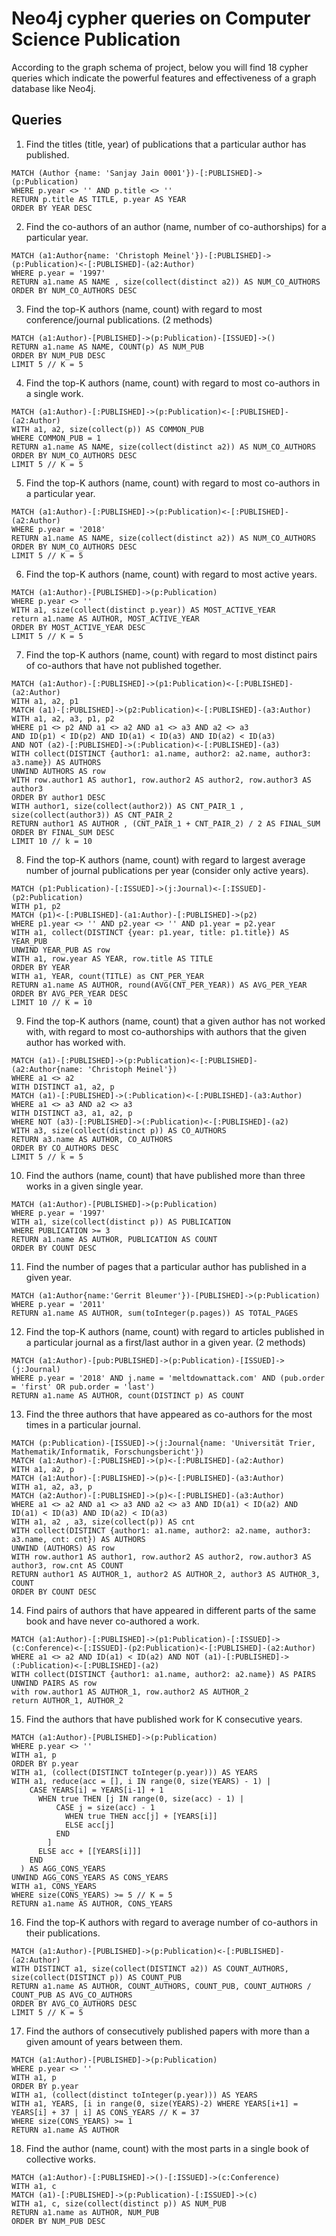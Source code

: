 # Neo4j cypher queries on Computer Science Publication

According to the graph schema of project, below you will find 18 cypher queries which indicate the powerful features and effectiveness of a graph database like Neo4j. 

## Queries

1.  Find the titles (title, year) of publications that a particular author has published.
```
MATCH (Author {name: 'Sanjay Jain 0001'})-[:PUBLISHED]->(p:Publication)
WHERE p.year <> '' AND p.title <> ''
RETURN p.title AS TITLE, p.year AS YEAR
ORDER BY YEAR DESC
```

2.  Find the co-authors of an author (name, number of co-authorships) for a particular year.
```
MATCH (a1:Author{name: 'Christoph Meinel'})-[:PUBLISHED]->(p:Publication)<-[:PUBLISHED]-(a2:Author)
WHERE p.year = '1997'
RETURN a1.name AS NAME , size(collect(distinct a2)) AS NUM_CO_AUTHORS
ORDER BY NUM_CO_AUTHORS DESC
```

3.  Find the top-K authors (name, count) with regard to most conference/journal publications. (2 methods)
```
MATCH (a1:Author)-[PUBLISHED]->(p:Publication)-[ISSUED]->()
RETURN a1.name AS NAME, COUNT(p) AS NUM_PUB
ORDER BY NUM_PUB DESC
LIMIT 5 // K = 5
```

4.  Find the top-K authors (name, count) with regard to most co-authors in a single work.
```
MATCH (a1:Author)-[:PUBLISHED]->(p:Publication)<-[:PUBLISHED]-(a2:Author)
WITH a1, a2, size(collect(p)) AS COMMON_PUB
WHERE COMMON_PUB = 1
RETURN a1.name AS NAME, size(collect(distinct a2)) AS NUM_CO_AUTHORS
ORDER BY NUM_CO_AUTHORS DESC
LIMIT 5 // K = 5
```

5.  Find the top-K authors (name, count) with regard to most co-authors in a particular year.
```
MATCH (a1:Author)-[:PUBLISHED]->(p:Publication)<-[:PUBLISHED]-(a2:Author)
WHERE p.year = '2018'
RETURN a1.name AS NAME, size(collect(distinct a2)) AS NUM_CO_AUTHORS
ORDER BY NUM_CO_AUTHORS DESC
LIMIT 5 // K = 5
```

6.  Find the top-K authors (name, count) with regard to most active years.
```
MATCH (a1:Author)-[PUBLISHED]->(p:Publication)
WHERE p.year <> ''
WITH a1, size(collect(distinct p.year)) AS MOST_ACTIVE_YEAR
return a1.name AS AUTHOR, MOST_ACTIVE_YEAR
ORDER BY MOST_ACTIVE_YEAR DESC
LIMIT 5 // K = 5
```

7.  Find the top-K authors (name, count) with regard to most distinct pairs of co-authors that have not published together.
```
MATCH (a1:Author)-[:PUBLISHED]->(p1:Publication)<-[:PUBLISHED]-(a2:Author)
WITH a1, a2, p1
MATCH (a1)-[:PUBLISHED]->(p2:Publication)<-[:PUBLISHED]-(a3:Author)
WITH a1, a2, a3, p1, p2
WHERE p1 <> p2 AND a1 <> a2 AND a1 <> a3 AND a2 <> a3 
AND ID(p1) < ID(p2) AND ID(a1) < ID(a3) AND ID(a2) < ID(a3) 
AND NOT (a2)-[:PUBLISHED]->(:Publication)<-[:PUBLISHED]-(a3)
WITH collect(DISTINCT {author1: a1.name, author2: a2.name, author3: a3.name}) AS AUTHORS
UNWIND AUTHORS AS row
WITH row.author1 AS author1, row.author2 AS author2, row.author3 AS author3
ORDER BY author1 DESC
WITH author1, size(collect(author2)) AS CNT_PAIR_1 , size(collect(author3)) AS CNT_PAIR_2 
RETURN author1 AS AUTHOR , (CNT_PAIR_1 + CNT_PAIR_2) / 2 AS FINAL_SUM
ORDER BY FINAL_SUM DESC
LIMIT 10 // k = 10
```

8.  Find the top-K authors (name, count) with regard to largest average number of journal publications per year (consider only active years).
```
MATCH (p1:Publication)-[:ISSUED]->(j:Journal)<-[:ISSUED]-(p2:Publication)
WITH p1, p2
MATCH (p1)<-[:PUBLISHED]-(a1:Author)-[:PUBLISHED]->(p2)
WHERE p1.year <> '' AND p2.year <> '' AND p1.year = p2.year
WITH a1, collect(DISTINCT {year: p1.year, title: p1.title}) AS YEAR_PUB
UNWIND YEAR_PUB AS row
WITH a1, row.year AS YEAR, row.title AS TITLE
ORDER BY YEAR
WITH a1, YEAR, count(TITLE) as CNT_PER_YEAR
RETURN a1.name AS AUTHOR, round(AVG(CNT_PER_YEAR)) AS AVG_PER_YEAR
ORDER BY AVG_PER_YEAR DESC
LIMIT 10 // K = 10
```

9.  Find the top-K authors (name, count) that a given author has not worked with, with regard to most co-authorships with authors that the given author has worked with.
```
MATCH (a1)-[:PUBLISHED]->(p:Publication)<-[:PUBLISHED]-(a2:Author{name: 'Christoph Meinel'})
WHERE a1 <> a2
WITH DISTINCT a1, a2, p
MATCH (a1)-[:PUBLISHED]->(:Publication)<-[:PUBLISHED]-(a3:Author)
WHERE a1 <> a3 AND a2 <> a3
WITH DISTINCT a3, a1, a2, p
WHERE NOT (a3)-[:PUBLISHED]->(:Publication)<-[:PUBLISHED]-(a2)
WITH a3, size(collect(distinct p)) AS CO_AUTHORS
RETURN a3.name AS AUTHOR, CO_AUTHORS
ORDER BY CO_AUTHORS DESC
LIMIT 5 // k = 5
```

10.  Find the authors (name, count) that have published more than three works in a given single year.
```
MATCH (a1:Author)-[PUBLISHED]->(p:Publication)
WHERE p.year = '1997'
WITH a1, size(collect(distinct p)) AS PUBLICATION
WHERE PUBLICATION >= 3
RETURN a1.name AS AUTHOR, PUBLICATION AS COUNT
ORDER BY COUNT DESC
```

11.  Find the number of pages that a particular author has published in a given year.
```
MATCH (a1:Author{name:'Gerrit Bleumer'})-[PUBLISHED]->(p:Publication)
WHERE p.year = '2011'
RETURN a1.name AS AUTHOR, sum(toInteger(p.pages)) AS TOTAL_PAGES
```

12.  Find the top-K authors (name, count) with regard to articles published in a particular journal as a first/last author in a given year. (2 methods)
```
MATCH (a1:Author)-[pub:PUBLISHED]->(p:Publication)-[ISSUED]->(j:Journal) 
WHERE p.year = '2018' AND j.name = 'meltdownattack.com' AND (pub.order = 'first' OR pub.order = 'last')
RETURN a1.name AS AUTHOR, count(DISTINCT p) AS COUNT
```

13.  Find the three authors that have appeared as co-authors for the most times in a particular journal.
```
MATCH (p:Publication)-[ISSUED]->(j:Journal{name: 'Universität Trier, Mathematik/Informatik, Forschungsbericht'})
MATCH (a1:Author)-[:PUBLISHED]->(p)<-[:PUBLISHED]-(a2:Author)
WITH a1, a2, p
MATCH (a1:Author)-[:PUBLISHED]->(p)<-[:PUBLISHED]-(a3:Author)
WITH a1, a2, a3, p
MATCH (a2:Author)-[:PUBLISHED]->(p)<-[:PUBLISHED]-(a3:Author)
WHERE a1 <> a2 AND a1 <> a3 AND a2 <> a3 AND ID(a1) < ID(a2) AND ID(a1) < ID(a3) AND ID(a2) < ID(a3)
WITH a1, a2 , a3, size(collect(p)) AS cnt
WITH collect(DISTINCT {author1: a1.name, author2: a2.name, author3: a3.name, cnt: cnt}) AS AUTHORS
UNWIND (AUTHORS) AS row
WITH row.author1 AS author1, row.author2 AS author2, row.author3 AS author3, row.cnt AS COUNT
RETURN author1 AS AUTHOR_1, author2 AS AUTHOR_2, author3 AS AUTHOR_3, COUNT
ORDER BY COUNT DESC
```

14.  Find pairs of authors that have appeared in different parts of the same book and have never co-authored a work.
```
MATCH (a1:Author)-[:PUBLISHED]->(p1:Publication)-[:ISSUED]->(c:Conference)<-[:ISSUED]-(p2:Publication)<-[:PUBLISHED]-(a2:Author)
WHERE a1 <> a2 AND ID(a1) < ID(a2) AND NOT (a1)-[:PUBLISHED]->(:Publication)<-[:PUBLISHED]-(a2)
WITH collect(DISTINCT {author1: a1.name, author2: a2.name}) AS PAIRS
UNWIND PAIRS AS row
with row.author1 AS AUTHOR_1, row.author2 AS AUTHOR_2
return AUTHOR_1, AUTHOR_2
```

15.  Find the authors that have published work for K consecutive years.
```
MATCH (a1:Author)-[PUBLISHED]->(p:Publication)
WHERE p.year <> ''
WITH a1, p
ORDER BY p.year
WITH a1, (collect(DISTINCT toInteger(p.year))) AS YEARS
WITH a1, reduce(acc = [], i IN range(0, size(YEARS) - 1) | 
    CASE YEARS[i] = YEARS[i-1] + 1
      WHEN true THEN [j IN range(0, size(acc) - 1) |
          CASE j = size(acc) - 1
            WHEN true THEN acc[j] + [YEARS[i]]
            ELSE acc[j]
          END
        ]
      ELSE acc + [[YEARS[i]]]
    END
  ) AS AGG_CONS_YEARS
UNWIND AGG_CONS_YEARS AS CONS_YEARS
WITH a1, CONS_YEARS
WHERE size(CONS_YEARS) >= 5 // K = 5
RETURN a1.name AS AUTHOR, CONS_YEARS
```

16.  Find the top-K authors with regard to average number of co-authors in their publications.
```
MATCH (a1:Author)-[PUBLISHED]->(p:Publication)<-[:PUBLISHED]-(a2:Author)
WITH DISTINCT a1, size(collect(DISTINCT a2)) AS COUNT_AUTHORS, size(collect(DISTINCT p)) AS COUNT_PUB 
RETURN a1.name AS AUTHOR, COUNT_AUTHORS, COUNT_PUB, COUNT_AUTHORS / COUNT_PUB AS AVG_CO_AUTHORS
ORDER BY AVG_CO_AUTHORS DESC
LIMIT 5 // K = 5
```

17.  Find the authors of consecutively published papers with more than a given amount of years between them.
```
MATCH (a1:Author)-[PUBLISHED]->(p:Publication)
WHERE p.year <> ''
WITH a1, p
ORDER BY p.year
WITH a1, (collect(distinct toInteger(p.year))) AS YEARS
WITH a1, YEARS, [i in range(0, size(YEARS)-2) WHERE YEARS[i+1] = YEARS[i] + 37 | i] AS CONS_YEARS // K = 37
WHERE size(CONS_YEARS) >= 1
RETURN a1.name AS AUTHOR
```

18.  Find the author (name, count) with the most parts in a single book of collective works.
```
MATCH (a1:Author)-[:PUBLISHED]->()-[:ISSUED]->(c:Conference)
WITH a1, c
MATCH (a1)-[:PUBLISHED]->(p:Publication)-[:ISSUED]->(c)
WITH a1, c, size(collect(distinct p)) AS NUM_PUB
RETURN a1.name as AUTHOR, NUM_PUB
ORDER BY NUM_PUB DESC
```
